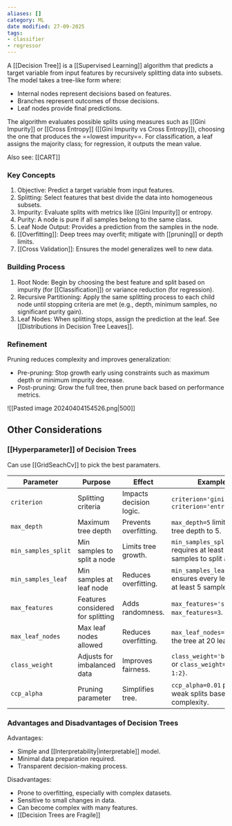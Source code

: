 ```yaml
---
aliases: []
category: ML
date modified: 27-09-2025
tags:
- classifier
- regressor
---
```

A [[Decision Tree]] is a [[Supervised Learning]] algorithm that predicts a target variable from input features by recursively splitting data into subsets. The model takes a tree-like form where:

* Internal nodes represent decisions based on features.
* Branches represent outcomes of those decisions.
* Leaf nodes provide final predictions.

The algorithm evaluates possible splits using measures such as [[Gini Impurity]] or [[Cross Entropy]] ([[Gini Impurity vs Cross Entropy]]), choosing the one that produces the ==lowest impurity==. For classification, a leaf assigns the majority class; for regression, it outputs the mean value.

Also see: [[CART]]

### Key Concepts

1. Objective: Predict a target variable from input features.
2. Splitting: Select features that best divide the data into homogeneous subsets.
3. Impurity: Evaluate splits with metrics like [[Gini Impurity]] or entropy.
4. Purity: A node is pure if all samples belong to the same class.
5. Leaf Node Output: Provides a prediction from the samples in the node.
6. [[Overfitting]]: Deep trees may overfit; mitigate with [[pruning]] or depth limits.
7. [[Cross Validation]]: Ensures the model generalizes well to new data.

### Building Process

1. Root Node: Begin by choosing the best feature and split based on impurity (for [[Classification]]) or variance reduction (for regression).
2. Recursive Partitioning: Apply the same splitting process to each child node until stopping criteria are met (e.g., depth, minimum samples, no significant purity gain).
3. Leaf Nodes: When splitting stops, assign the prediction at the leaf. See [[Distributions in Decision Tree Leaves]].

### Refinement

Pruning reduces complexity and improves generalization:
* Pre-pruning: Stop growth early using constraints such as maximum depth or minimum impurity decrease.
* Post-pruning: Grow the full tree, then prune back based on performance metrics.

![[Pasted image 20240404154526.png|500]]

## Other Considerations

### [[Hyperparameter]] of Decision Trees

Can use [[GridSeachCv]] to pick the best paramaters.

| Parameter           | Purpose                           | Effect                  | Example                                                              |
| ------------------- | --------------------------------- | ----------------------- | -------------------------------------------------------------------- |
| `criterion`         | Splitting criteria                | Impacts decision logic. | `criterion='gini'` or `criterion='entropy'`                          |
| `max_depth`         | Maximum tree depth                | Prevents overfitting.   | `max_depth=5` limits the tree depth to 5.                            |
| `min_samples_split` | Min samples to split a node       | Limits tree growth.     | `min_samples_split=10` requires at least 10 samples to split a node. |
| `min_samples_leaf`  | Min samples at leaf node          | Reduces overfitting.    | `min_samples_leaf=5` ensures every leaf has at least 5 samples.      |
| `max_features`      | Features considered for splitting | Adds randomness.        | `max_features='sqrt'` or `max_features=3`.                           |
| `max_leaf_nodes`    | Max leaf nodes allowed            | Reduces overfitting.    | `max_leaf_nodes=20` caps the tree at 20 leaves.                      |
| `class_weight`      | Adjusts for imbalanced data       | Improves fairness.      | `class_weight='balanced'` or `class_weight={0:1, 1:2}`.              |
| `ccp_alpha`         | Pruning parameter                 | Simplifies tree.        | `ccp_alpha=0.01` prunes weak splits based on complexity.             |
### Advantages and Disadvantages of Decision Trees

Advantages:
- Simple and [[Interpretability|interpretable]] model.
- Minimal data preparation required.
- Transparent decision-making process.

Disadvantages:
- Prone to overfitting, especially with complex datasets.
- Sensitive to small changes in data.
- Can become complex with many features.
- [[Decision Trees are Fragile]]

